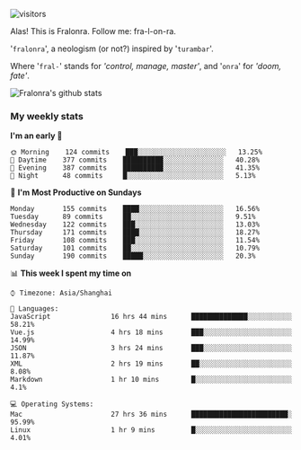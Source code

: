 ![visitors](https://visitor-badge.glitch.me/badge?page_id=fralonra.fralonra)

Alas! This is Fralonra. Follow me: fra-l-on-ra.

'`fralonra`', a neologism (or not?) inspired by '`turambar`'.

Where '`fral-`' stands for *'control, manage, master'*, and '`onra`' for *'doom, fate'*.

![Fralonra's github stats](https://github-readme-stats.vercel.app/api?username=fralonra)

### My weekly stats

<!--START_SECTION:waka-->
**I'm an early 🐤** 

```text
🌞 Morning    124 commits    ███░░░░░░░░░░░░░░░░░░░░░░   13.25% 
🌆 Daytime    377 commits    ██████████░░░░░░░░░░░░░░░   40.28% 
🌃 Evening    387 commits    ██████████░░░░░░░░░░░░░░░   41.35% 
🌙 Night      48 commits     █░░░░░░░░░░░░░░░░░░░░░░░░   5.13%

```
📅 **I'm Most Productive on Sundays** 

```text
Monday       155 commits    ████░░░░░░░░░░░░░░░░░░░░░   16.56% 
Tuesday      89 commits     ██░░░░░░░░░░░░░░░░░░░░░░░   9.51% 
Wednesday    122 commits    ███░░░░░░░░░░░░░░░░░░░░░░   13.03% 
Thursday     171 commits    ████░░░░░░░░░░░░░░░░░░░░░   18.27% 
Friday       108 commits    ███░░░░░░░░░░░░░░░░░░░░░░   11.54% 
Saturday     101 commits    ██░░░░░░░░░░░░░░░░░░░░░░░   10.79% 
Sunday       190 commits    █████░░░░░░░░░░░░░░░░░░░░   20.3%

```


📊 **This week I spent my time on** 

```text
⌚︎ Timezone: Asia/Shanghai

💬 Languages: 
JavaScript               16 hrs 44 mins      ██████████████░░░░░░░░░░░   58.21% 
Vue.js                   4 hrs 18 mins       ███░░░░░░░░░░░░░░░░░░░░░░   14.99% 
JSON                     3 hrs 24 mins       ███░░░░░░░░░░░░░░░░░░░░░░   11.87% 
XML                      2 hrs 19 mins       ██░░░░░░░░░░░░░░░░░░░░░░░   8.08% 
Markdown                 1 hr 10 mins        █░░░░░░░░░░░░░░░░░░░░░░░░   4.1%

💻 Operating Systems: 
Mac                      27 hrs 36 mins      ████████████████████████░   95.99% 
Linux                    1 hr 9 mins         █░░░░░░░░░░░░░░░░░░░░░░░░   4.01%

```


<!--END_SECTION:waka-->